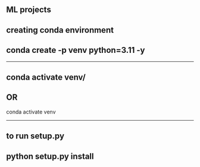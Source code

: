 ## ML projects

creating conda environment 
---
conda create -p venv python=3.11 -y 
---
---
conda activate venv/
---
OR
---
conda activate venv

---
to run setup.py 
---
python setup.py install
---
